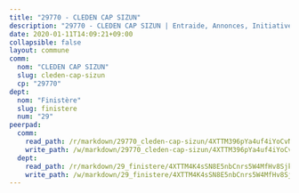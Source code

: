```yaml
---
title: "29770 - CLEDEN CAP SIZUN"
description: "29770 - CLEDEN CAP SIZUN | Entraide, Annonces, Initiatives"
date: 2020-01-11T14:09:21+09:00
collapsible: false
layout: commune
comm:
  nom: "CLEDEN CAP SIZUN"
  slug: cleden-cap-sizun
  cp: "29770"
dept:
  nom: "Finistère"
  slug: finistere
  num: "29"
peerpad:
  comm:
    read_path: /r/markdown/29770_cleden-cap-sizun/4XTTM396pYa4uf4iYoCvNPhj9UAQWTFbrHmrf1n8mRpMsegxa
    write_path: /w/markdown/29770_cleden-cap-sizun/4XTTM396pYa4uf4iYoCvNPhj9UAQWTFbrHmrf1n8mRpMsegxa-K3TgTmE5FdkNr3EN6uHbsMXssaLPCiPfY3BMML4h2R846ZTyHHhU1wHL6dQss6C7R3EzPCX2fnP24vmgGNwJNBkgn8f66vYPb6hbRF6CuuXcRbQyF5RvoAzxLjgSMBcyMvZEUBsx
  dept:
    read_path: /r/markdown/29_finistere/4XTTM4K4sSN8E5nbCnrs5W4MfHv8SjkZXZkMiZwJKZCUFreuC
    write_path: /w/markdown/29_finistere/4XTTM4K4sSN8E5nbCnrs5W4MfHv8SjkZXZkMiZwJKZCUFreuC-K3TgUmttHvLKDBu5vxQ3oPzTia91UxXiaB3vEFjsHJiDiJD9aQfr6ibvcPa75Eo3oX7ob78s9tVxCKrtPM9bLAmDziVCSFjEgZbp3rqL8Ji8Q5aZhxfTcqkGX75WxHS6TQxtiQQ6
---
```


